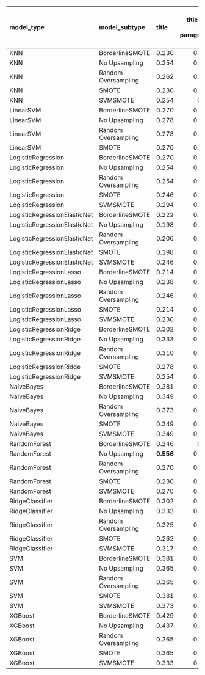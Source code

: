 | model_type                   | model_subtype       | title     |   title and first paragraph |   title and 5 sentences |   title and 10 sentences |   title and first sentence each paragraph |   raw text |
|:-----------------------------|:--------------------|:----------|----------------------------:|------------------------:|-------------------------:|------------------------------------------:|-----------:|
| KNN                          | BorderlineSMOTE     | 0.230     |                       0.214 |                   0.198 |                    0.421 |                                     0.198 |      0.214 |
| KNN                          | No Upsampling       | 0.254     |                       0.198 |                   0.198 |                    0.397 |                                     0.183 |      0.405 |
| KNN                          | Random Oversampling | 0.262     |                       0.198 |                   0.198 |                    0.317 |                                     0.27  |      0.484 |
| KNN                          | SMOTE               | 0.230     |                       0.214 |                   0.198 |                    0.365 |                                     0.183 |      0.492 |
| KNN                          | SVMSMOTE            | 0.254     |                       0.31  |                   0.198 |                    0.167 |                                     0.341 |      0.405 |
| LinearSVM                    | BorderlineSMOTE     | 0.270     |                       0.381 |                   0.325 |                    0.294 |                                     0.357 |      0.365 |
| LinearSVM                    | No Upsampling       | 0.278     |                       0.373 |                   0.357 |                    0.254 |                                     0.349 |      0.373 |
| LinearSVM                    | Random Oversampling | 0.278     |                       0.373 |                   0.341 |                    0.254 |                                     0.341 |      0.357 |
| LinearSVM                    | SMOTE               | 0.270     |                       0.357 |                   0.31  |                    0.278 |                                     0.341 |      0.294 |
| LogisticRegression           | BorderlineSMOTE     | 0.270     |                       0.413 |                   0.365 |                    0.325 |                                     0.357 |      0.381 |
| LogisticRegression           | No Upsampling       | 0.254     |                       0.325 |                   0.31  |                    0.206 |                                     0.246 |      0.246 |
| LogisticRegression           | Random Oversampling | 0.254     |                       0.341 |                   0.31  |                    0.206 |                                     0.278 |      0.294 |
| LogisticRegression           | SMOTE               | 0.246     |                       0.333 |                   0.31  |                    0.206 |                                     0.294 |      0.286 |
| LogisticRegression           | SVMSMOTE            | 0.294     |                       0.341 |                   0.302 |                    0.214 |                                     0.302 |      0.286 |
| LogisticRegressionElasticNet | BorderlineSMOTE     | 0.222     |                       0.437 |                   0.341 |                    0.27  |                                     0.357 |      0.365 |
| LogisticRegressionElasticNet | No Upsampling       | 0.198     |                       0.365 |                   0.325 |                    0.238 |                                     0.317 |      0.286 |
| LogisticRegressionElasticNet | Random Oversampling | 0.206     |                       0.357 |                   0.349 |                    0.246 |                                     0.341 |      0.302 |
| LogisticRegressionElasticNet | SMOTE               | 0.198     |                       0.349 |                   0.317 |                    0.214 |                                     0.31  |      0.302 |
| LogisticRegressionElasticNet | SVMSMOTE            | 0.246     |                       0.365 |                   0.357 |                    0.222 |                                     0.397 |      0.302 |
| LogisticRegressionLasso      | BorderlineSMOTE     | 0.214     |                       0.389 |                   0.262 |                    0.357 |                                     0.357 |      0.373 |
| LogisticRegressionLasso      | No Upsampling       | 0.238     |                       0.405 |                   0.333 |                    0.27  |                                     0.325 |      0.317 |
| LogisticRegressionLasso      | Random Oversampling | 0.246     |                       0.397 |                   0.333 |                    0.31  |                                     0.333 |      0.286 |
| LogisticRegressionLasso      | SMOTE               | 0.214     |                       0.349 |                   0.325 |                    0.357 |                                     0.302 |      0.341 |
| LogisticRegressionLasso      | SVMSMOTE            | 0.230     |                       0.389 |                   0.286 |                    0.325 |                                     0.325 |      0.349 |
| LogisticRegressionRidge      | BorderlineSMOTE     | 0.302     |                       0.397 |                   0.341 |                    0.278 |                                     0.349 |      0.325 |
| LogisticRegressionRidge      | No Upsampling       | 0.333     |                       0.389 |                   0.373 |                    0.262 |                                     0.333 |      0.341 |
| LogisticRegressionRidge      | Random Oversampling | 0.310     |                       0.389 |                   0.405 |                    0.254 |                                     0.325 |      0.341 |
| LogisticRegressionRidge      | SMOTE               | 0.278     |                       0.389 |                   0.317 |                    0.286 |                                     0.31  |      0.317 |
| LogisticRegressionRidge      | SVMSMOTE            | 0.254     |                       0.262 |                   0.429 |                    0.254 |                                     0.333 |      0.5   |
| NaiveBayes                   | BorderlineSMOTE     | 0.381     |                       0.357 |                   0.389 |                    0.341 |                                     0.452 |      0.413 |
| NaiveBayes                   | No Upsampling       | 0.349     |                       0.397 |                   0.325 |                    0.286 |                                     0.254 |      0.349 |
| NaiveBayes                   | Random Oversampling | 0.373     |                       0.373 |                   0.325 |                    0.294 |                                     0.397 |      0.357 |
| NaiveBayes                   | SMOTE               | 0.349     |                       0.317 |                   0.31  |                    0.317 |                                     0.444 |      0.373 |
| NaiveBayes                   | SVMSMOTE            | 0.349     |                       0.317 |                   0.325 |                    0.286 |                                     0.333 |      0.286 |
| RandomForest                 | BorderlineSMOTE     | 0.246     |                       0.19  |                   0.238 |                    0.238 |                                     0.214 |      0.421 |
| RandomForest                 | No Upsampling       | **0.556** |                       0.532 |                   0.452 |                    0.397 |                                     0.421 |      0.421 |
| RandomForest                 | Random Oversampling | 0.270     |                       0.286 |                   0.23  |                    0.302 |                                     0.333 |      0.317 |
| RandomForest                 | SMOTE               | 0.230     |                       0.151 |                   0.159 |                    0.167 |                                     0.397 |      0.246 |
| RandomForest                 | SVMSMOTE            | 0.270     |                       0.183 |                   0.214 |                    0.222 |                                     0.198 |      0.278 |
| RidgeClassifier              | BorderlineSMOTE     | 0.302     |                       0.373 |                   0.302 |                    0.246 |                                     0.294 |      0.278 |
| RidgeClassifier              | No Upsampling       | 0.333     |                       0.397 |                   0.286 |                    0.222 |                                     0.278 |      0.238 |
| RidgeClassifier              | Random Oversampling | 0.325     |                       0.325 |                   0.325 |                    0.222 |                                     0.278 |      0.214 |
| RidgeClassifier              | SMOTE               | 0.262     |                       0.294 |                   0.278 |                    0.222 |                                     0.23  |      0.222 |
| RidgeClassifier              | SVMSMOTE            | 0.317     |                       0.389 |                   0.294 |                    0.198 |                                     0.294 |      0.278 |
| SVM                          | BorderlineSMOTE     | 0.381     |                       0.437 |                   0.381 |                    0.317 |                                     0.349 |      0.333 |
| SVM                          | No Upsampling       | 0.365     |                       0.413 |                   0.294 |                    0.317 |                                     0.357 |      0.325 |
| SVM                          | Random Oversampling | 0.365     |                       0.373 |                   0.302 |                    0.27  |                                     0.333 |      0.317 |
| SVM                          | SMOTE               | 0.381     |                       0.333 |                   0.294 |                    0.302 |                                     0.341 |      0.325 |
| SVM                          | SVMSMOTE            | 0.373     |                       0.413 |                   0.278 |                    0.302 |                                     0.325 |      0.349 |
| XGBoost                      | BorderlineSMOTE     | 0.429     |                       0.421 |                   0.333 |                    0.397 |                                     0.381 |      0.421 |
| XGBoost                      | No Upsampling       | 0.437     |                       0.444 |                   0.373 |                    0.325 |                                     0.357 |      0.444 |
| XGBoost                      | Random Oversampling | 0.365     |                       0.381 |                   0.357 |                    0.317 |                                     0.325 |      0.437 |
| XGBoost                      | SMOTE               | 0.365     |                       0.381 |                   0.349 |                    0.262 |                                     0.413 |      0.476 |
| XGBoost                      | SVMSMOTE            | 0.333     |                       0.413 |                   0.389 |                    0.357 |                                     0.397 |      0.484 |